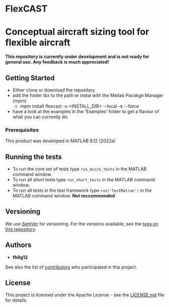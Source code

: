 # FlexCAST
# Conceptual aircraft sizing tool for flexible aircraft

**This repository is currently under development and is not ready for general use. Any feedback is much appreciated!**

## Getting Started
- Either clone or download the repository
- add the folder tbx to the path or instal with the Matlab Pacakge Manager (mpm)
    - mpm install flexcast -u <INSTALL_DIR> --local -e --force
- have a look at the examples in the 'Examples' folder to get a flavour of what you can currently do.

### Prerequisites

This product was developed in MATLAB 9.12 (2022a)

## Running the tests

- To run the core set of tests type `run_micro_tests` in the MATLAB command window.
- To run all short tests type `run_short_tests` in the MATLAB command window.
- To run all tests in the test framework type `run('TestMatran')` in the MATLAB command window. **Not reccommended** 


## Versioning

We use [SemVer](http://semver.org/) for versioning. For the versions available, see the [tags on this repository](https://github.com/farg-bristol/Matran/tags). 

## Authors
* **fh9g12**

See also the list of [contributors](https://github.com/farg-bristol/Matran/contributors) who participated in this project.

## License

This project is licensed under the Apache License - see the [LICENSE.md](https://github.com/farg-bristol/Matran/blob/master/LICENSE) file for details